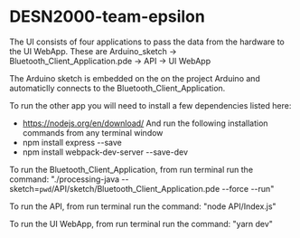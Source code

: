 # DESN2000-team-epsilon

The UI consists of four applications to pass the data from the hardware to the UI WebApp.
These are Arduino_sketch -> Bluetooth_Client_Application.pde -> API -> UI WebApp

The Arduino sketch is embedded on the on the project Arduino and automaticlly connects to the Bluetooth_Client_Application.

To run the other app you will need to install a few dependencies listed here:
- https://nodejs.org/en/download/
And run the following installation commands from any terminal window
- npm install express --save
- npm install webpack-dev-server --save-dev

To run the Bluetooth_Client_Application, from run terminal run the command: "./processing-java --sketch=`pwd`/API/sketch/Bluetooth_Client_Application.pde --force --run"

To run the API, from run terminal run the command: "node API/Index.js"

To run the UI WebApp, from run terminal run the command: "yarn dev"

